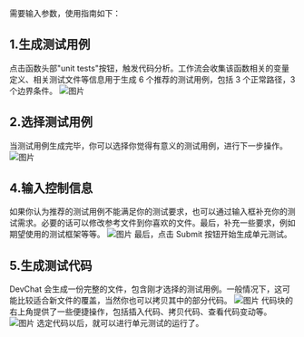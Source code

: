 
需要输入参数，使用指南如下：

## 1.生成测试用例

点击函数头部"unit tests"按钮，触发代码分析。工作流会收集该函数相关的变量定义、相关测试文件等信息用于生成 6 个推荐的测试用例，包括 3 个正常路径，3 个边界条件。
![图片](https://deploy-script.merico.cn/devchat/workflow/unit_tests_1.png)

## 2.选择测试用例

当测试用例生成完毕，你可以选择你觉得有意义的测试用例，进行下一步操作。
![图片](https://deploy-script.merico.cn/devchat/workflow/unit_tests_2.png)

## 4.输入控制信息

如果你认为推荐的测试用例不能满足你的测试要求，也可以通过输入框补充你的测试需求。必要的话可以修改参考文件到你喜欢的文件。最后，补充一些要求，例如期望使用的测试框架等等。
![图片](https://deploy-script.merico.cn/devchat/workflow/unit_tests_3.png)
最后，点击 Submit 按钮开始生成单元测试。

## 5.生成测试代码

DevChat 会生成一份完整的文件，包含刚才选择的测试用例。一般情况下，这可能比较适合新文件的覆盖，当然你也可以拷贝其中的部分代码。
![图片](https://deploy-script.merico.cn/devchat/workflow/unit_tests_4.png)
代码块的右上角提供了一些便捷操作，包括插入代码、拷贝代码、查看代码变动等。
![图片](https://deploy-script.merico.cn/devchat/workflow/unit_tests_5.png)
选定代码以后，就可以进行单元测试的运行了。
